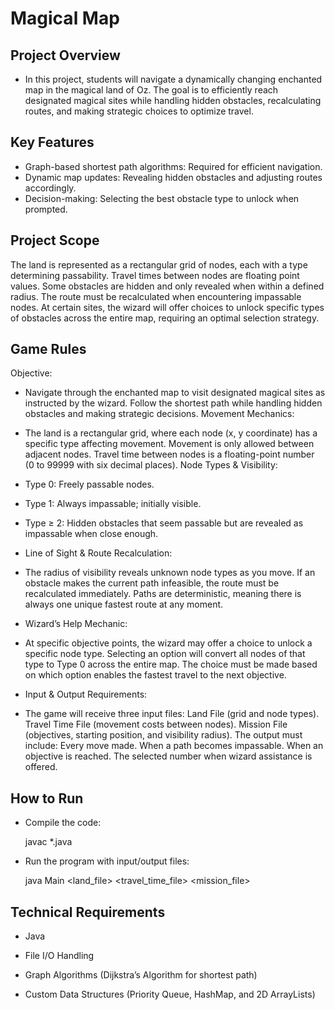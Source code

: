 # Magical Map
## Project Overview
- In this project, students will navigate a dynamically changing enchanted map in the magical land of Oz. The goal is to efficiently reach designated magical sites while handling hidden obstacles, recalculating routes, and making strategic choices to optimize travel.

## Key Features
- Graph-based shortest path algorithms: Required for efficient navigation.
- Dynamic map updates: Revealing hidden obstacles and adjusting routes accordingly.
- Decision-making: Selecting the best obstacle type to unlock when prompted.

## Project Scope
The land is represented as a rectangular grid of nodes, each with a type determining passability.
Travel times between nodes are floating point values.
Some obstacles are hidden and only revealed when within a defined radius.
The route must be recalculated when encountering impassable nodes.
At certain sites, the wizard will offer choices to unlock specific types of obstacles across the entire map, requiring an optimal selection strategy.

## Game Rules
Objective:

- Navigate through the enchanted map to visit designated magical sites as instructed by the wizard.
Follow the shortest path while handling hidden obstacles and making strategic decisions.
Movement Mechanics:

- The land is a rectangular grid, where each node (x, y coordinate) has a specific type affecting movement.
Movement is only allowed between adjacent nodes.
Travel time between nodes is a floating-point number (0 to 99999 with six decimal places).
Node Types & Visibility:

- Type 0: Freely passable nodes.
- Type 1: Always impassable; initially visible.
- Type ≥ 2: Hidden obstacles that seem passable but are revealed as impassable when close enough.
- Line of Sight & Route Recalculation:

- The radius of visibility reveals unknown node types as you move.
If an obstacle makes the current path infeasible, the route must be recalculated immediately.
Paths are deterministic, meaning there is always one unique fastest route at any moment.

- Wizard’s Help Mechanic:

- At specific objective points, the wizard may offer a choice to unlock a specific node type.
Selecting an option will convert all nodes of that type to Type 0 across the entire map.
The choice must be made based on which option enables the fastest travel to the next objective.

- Input & Output Requirements:

- The game will receive three input files:
Land File (grid and node types).
Travel Time File (movement costs between nodes).
Mission File (objectives, starting position, and visibility radius).
The output must include:
Every move made.
When a path becomes impassable.
When an objective is reached.
The selected number when wizard assistance is offered.

## How to Run
- Compile the code:
  
  javac *.java

- Run the program with input/output files:
  
  java Main <land_file> <travel_time_file> <mission_file>

## Technical Requirements
- Java

- File I/O Handling

- Graph Algorithms (Dijkstra’s Algorithm for shortest path)

- Custom Data Structures (Priority Queue, HashMap, and 2D ArrayLists)

